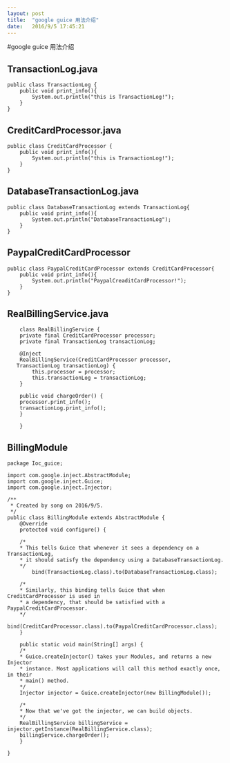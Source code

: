 ```yaml
---
layout: post
title:  "google guice 用法介绍"
date:   2016/9/5 17:45:21 
---
```


#google guice 用法介绍

## TransactionLog.java 

    public class TransactionLog {
    	public void print_info(){
    		System.out.println("this is TransactionLog!");
    	}
    }

## CreditCardProcessor.java ##
    public class CreditCardProcessor {
    	public void print_info(){
    		System.out.println("this is TransactionLog!");
    	}
    }

## DatabaseTransactionLog.java ##
    public class DatabaseTransactionLog extends TransactionLog{
    	public void print_info(){
        	System.out.println("DatabaseTransactionLog");
    	}
	}

## PaypalCreditCardProcessor ##
	public class PaypalCreditCardProcessor extends CreditCardProcessor{
    	public void print_info(){
        	System.out.println("PaypalCreaditCardProcessor!");
    	}
	}
## RealBillingService.java ##
    	class RealBillingService {
    	private final CreditCardProcessor processor;
    	private final TransactionLog transactionLog;
    
    	@Inject
    	RealBillingService(CreditCardProcessor processor,
       TransactionLog transactionLog) {
    		this.processor = processor;
    		this.transactionLog = transactionLog;
    	}
    
    	public void chargeOrder() {
    	processor.print_info();
    	transactionLog.print_info();
    	}
    
    	}

## BillingModule ##
	package Ioc_guice;

	import com.google.inject.AbstractModule;
	import com.google.inject.Guice;
	import com.google.inject.Injector;

	/**
	 * Created by song on 2016/9/5.
	 */
	public class BillingModule extends AbstractModule {
    	@Override
    	protected void configure() {

     	/*
      	* This tells Guice that whenever it sees a dependency on a TransactionLog,
      	* it should satisfy the dependency using a DatabaseTransactionLog.
      	*/
        	bind(TransactionLog.class).to(DatabaseTransactionLog.class);

     	/*
      	* Similarly, this binding tells Guice that when CreditCardProcessor is used in
      	* a dependency, that should be satisfied with a PaypalCreditCardProcessor.
      	*/
        	bind(CreditCardProcessor.class).to(PaypalCreditCardProcessor.class);
    	}

    	public static void main(String[] args) {
    	/*
     	* Guice.createInjector() takes your Modules, and returns a new Injector
     	* instance. Most applications will call this method exactly once, in their
     	* main() method.
     	*/
    	Injector injector = Guice.createInjector(new BillingModule());
    
    	/*
     	* Now that we've got the injector, we can build objects.
     	*/
    	RealBillingService billingService = injector.getInstance(RealBillingService.class);
    	billingService.chargeOrder();
    	}
    
    }
   